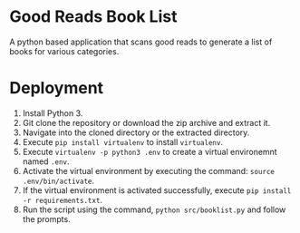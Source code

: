 # Good Reads Book List
A python based application that scans good reads to generate a list of books for various categories.

# Deployment
1. Install Python 3.
2. Git clone the repository or download the zip archive and extract it.
3. Navigate into the cloned directory or the extracted directory.
4. Execute `pip install virtualenv` to install `virtualenv`.
5. Execute `virtualenv -p python3 .env` to create a virtual environemnt named `.env`.
6. Activate the virtual environment by executing the command: `source .env/bin/activate`.
7. If the virtual environment is activated successfully, execute `pip install -r requirements.txt`.
8. Run the script using the command, `python src/booklist.py` and follow the prompts.
